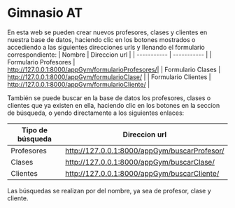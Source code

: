 # Gimnasio AT

En esta web se pueden crear nuevos profesores, clases y clientes en nuestra base de datos, haciendo clic en los botones mostrados o accediendo a las siguientes direcciones urls y llenando el formulario correspondiente:
| Nombre | Direccion url |
| ----------- | ----------- |
| Formulario Profesores | http://127.0.0.1:8000/appGym/formularioProfesores/|
| Formulario Clases | http://127.0.0.1:8000/appGym/formularioClase/ |
| Formulario Clientes | http://127.0.0.1:8000/appGym/formularioCliente/ |

También se puede buscar en la base de datos los profesores, clases o clientes que ya existen en ella, haciendo clic en los botones en la seccion de búsqueda, o yendo directamente a los siguientes enlaces:

| Tipo de búsqueda | Direccion url |
| ----------- | ----------- |
| Profesores | http://127.0.0.1:8000/appGym/buscarProfesor/|
| Clases | http://127.0.0.1:8000/appGym/buscarClase/ |
| Clientes | http://127.0.0.1:8000/appGym/buscarCliente/ |

Las búsquedas se realizan por del nombre, ya sea de profesor, clase y cliente.
